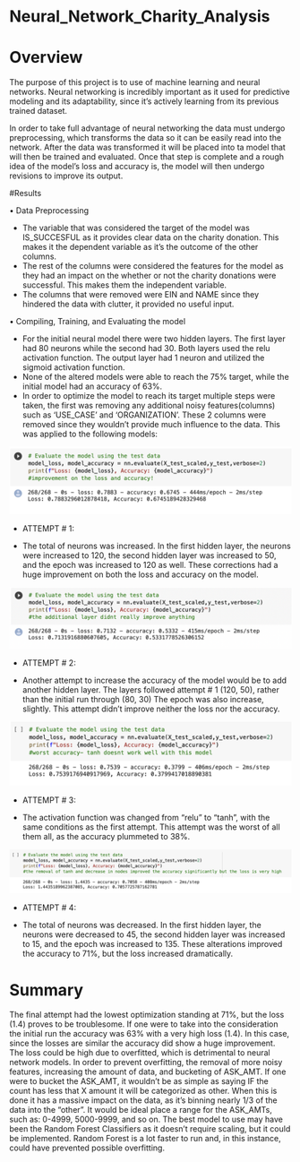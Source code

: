 # Neural_Network_Charity_Analysis
# Overview 


The purpose of this project is to use of machine learning and neural networks.  Neural networking is incredibly important as it used for predictive modeling and its adaptability, since it’s actively learning from its previous trained dataset. 

In order to take full advantage of neural networking the data must undergo preprocessing, which transforms the data so it can be easily read into the network. After the data was transformed it will be placed into ta model that will then be trained and evaluated. Once that step is complete and a rough idea of the model’s loss and accuracy is, the model will then undergo revisions to improve its output. 

#Results

•	Data Preprocessing

  * The variable that was considered the target of the model was IS_SUCCESFUL as it provides clear data on the charity donation. This makes it the dependent variable as it’s the outcome of the other columns. 
  * The rest of the columns were considered the features for the model as they had an impact on the whether or not the charity donations were successful. This makes them the independent variable. 
  * The columns that were removed were EIN and NAME since they hindered the data with clutter, it provided no useful input. 


•	Compiling, Training, and Evaluating the model

  * For the initial neural model there were two hidden layers. The first layer had 80 neurons while the second had 30. Both layers used the relu activation function. The output layer had 1 neuron and utilized the sigmoid activation function. 
  * None of the altered models were able to reach the 75% target, while the initial model had an accuracy of 63%. 
  * In order to optimize the model to reach its target multiple steps were taken, the first was removing any additional noisy features(columns) such as ‘USE_CASE’ and ‘ORGANIZATION’. These 2 columns were removed since they wouldn’t provide much influence to the data.  This was applied to the following models: 
  
![](images/attempt_1_sum.png)

* ATTEMPT # 1:


* The total of neurons was increased. In the first hidden layer, the neurons were increased to 120, the second hidden layer was increased to 50, and the epoch was increased to 120 as well. These corrections had a huge improvement on both the loss and accuracy on the model.

![](images/attempt_2_sum.png)

* ATTEMPT # 2:

* Another attempt to increase the accuracy of the model would be to add another hidden layer. The layers followed attempt # 1 (120, 50), rather than the initial run through (80, 30) The epoch was also increase, slightly.  This attempt didn’t improve neither the loss nor the accuracy.
      
![](images/attempt_3_sum.png)      

* ATTEMPT # 3:

* The activation function was changed from “relu” to “tanh”, with the same conditions as the first attempt. This attempt was the worst of all them all, as the accuracy plummeted to 38%. 

![](images/attempt_4_sum.png)     

* ATTEMPT # 4:

* The total of neurons was decreased. In the first hidden layer, the neurons were decreased to 45, the second hidden layer was increased to 15, and the epoch was increased to 135.  These alterations improved the accuracy to 71%, but the loss increased dramatically. 


# Summary 

The final attempt had the lowest optimization standing at 71%, but the loss (1.4) proves to be troublesome. If one were to take into the consideration the initial run the accuracy was 63% with a very high loss (1.4). In this case, since the losses are similar the accuracy did show a huge improvement. The loss could be high due to overfitted, which is detrimental to neural network models. In order to prevent overfitting, the removal of more noisy features, increasing the amount of data, and bucketing of ASK_AMT. If one were to bucket the ASK_AMT, it wouldn’t be as simple as saying IF the count has less that X amount it will be categorized as other. When this is done it has a massive impact on the data, as it’s binning nearly 1/3 of the data into the “other”. It would be ideal place a range for the ASK_AMTs, such as: 0-4999, 5000-9999, and so on. The best model to use may have been the Random Forest Classifiers as it doesn’t require scaling, but it could be implemented. Random Forest is a lot faster to run and, in this instance, could have prevented possible overfitting.   
